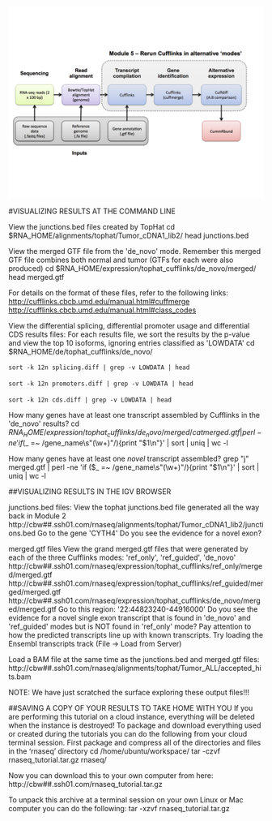 ![RNA-seq Flowchart - Module 5](Images/RNA-seq_Flowchart5.png)

#VISUALIZING RESULTS AT THE COMMAND LINE
	
View the junctions.bed files created by TopHat
	cd $RNA_HOME/alignments/tophat/Tumor_cDNA1_lib2/
	head junctions.bed
	
View the merged GTF file from the 'de_novo' mode.  Remember this merged GTF file combines both normal and tumor (GTFs for each were also produced)
	cd $RNA_HOME/expression/tophat_cufflinks/de_novo/merged/
	head merged.gtf
	
For details on the format of these files, refer to the following links:
http://cufflinks.cbcb.umd.edu/manual.html#cuffmerge
http://cufflinks.cbcb.umd.edu/manual.html#class_codes
	
View the differential splicing, differential promoter usage and differential CDS results files:
For each results file, we sort the results by the p-value and view the top 10 isoforms, ignoring entries classified as 'LOWDATA'
	cd $RNA_HOME/de/tophat_cufflinks/de_novo/
	
	sort -k 12n splicing.diff | grep -v LOWDATA | head
	
	sort -k 12n promoters.diff | grep -v LOWDATA | head
	
	sort -k 12n cds.diff | grep -v LOWDATA | head
	
How many genes have at least one transcript assembled by Cufflinks in the 'de_novo' results?
	cd $RNA_HOME/expression/tophat_cufflinks/de_novo/merged/
	cat merged.gtf | perl -ne 'if ($_ =~ /gene_name\s\"(\w+)\"/){print "$1\n"}' | sort | uniq | wc -l
	
How many genes have at least one *novel* transcript assembled?
	grep "j" merged.gtf | perl -ne 'if ($_ =~ /gene_name\s\"(\w+)\"/){print "$1\n"}' | sort | uniq | wc -l
	
	
##VISUALIZING RESULTS IN THE IGV BROWSER
	
 junctions.bed files:
 View the tophat junctions.bed file generated all the way back in Module 2
 http://cbw##.ssh01.com/rnaseq/alignments/tophat/Tumor_cDNA1_lib2/junctions.bed
 Go to the gene 'CYTH4'
 Do you see the evidence for a novel exon?
	
 merged.gtf files
 View the grand merged.gtf files that were generated by each of the three Cufflinks modes: 'ref_only', 'ref_guided', 'de_novo'
 http://cbw##.ssh01.com/rnaseq/expression/tophat_cufflinks/ref_only/merged/merged.gtf
 http://cbw##.ssh01.com/rnaseq/expression/tophat_cufflinks/ref_guided/merged/merged.gtf
 http://cbw##.ssh01.com/rnaseq/expression/tophat_cufflinks/de_novo/merged/merged.gtf
 Go to this region: '22:44823240-44916000'
 Do you see the evidence for a novel single exon transcript that is found in 'de_novo' and 'ref_guided' modes but is NOT found in 'ref_only' mode?
 Pay attention to how the predicted transcripts line up with known transcripts.  Try loading the Ensembl transcripts track (File -> Load from Server)
	
Load a BAM file at the same time as the junctions.bed and merged.gtf files:
	http://cbw##.ssh01.com/rnaseq/alignments/tophat/Tumor_ALL/accepted_hits.bam
	
NOTE: We have just scratched the surface exploring these output files!!!
	
	
 ##SAVING A COPY OF YOUR RESULTS TO TAKE HOME WITH YOU
 If you are performing this tutorial on a cloud instance, everything will be deleted when the instance is destroyed!
 To package and download everything used or created during the tutorials you can do the following from your cloud terminal session.
 First package and compress all of the directories and files in the ‘rnaseq’ directory
	cd /home/ubuntu/workspace/
	tar -czvf rnaseq_tutorial.tar.gz rnaseq/
	
 Now you can download this to your own computer from here:
 http://cbw##.ssh01.com/rnaseq_tutorial.tar.gz
	
 To unpack this archive at a terminal session on your own Linux or Mac computer you can do the following:
	tar -xzvf rnaseq_tutorial.tar.gz
	
